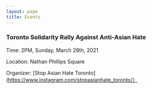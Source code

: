 ```yaml
---
layout: page
title: Events
---
```


### Toronto Solidarity Rally Against Anti-Asian Hate

Time: 2PM, Sunday, March 28th, 2021 

Location: Nathan Phillips Square

Organizer: [Stop Asian Hate Toronto](https://www.instagram.com/stopasianhate_toronto/）
